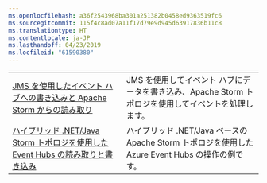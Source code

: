 ```yaml
---
ms.openlocfilehash: a36f2543968ba301a251382b0458ed9363519fc6
ms.sourcegitcommit: 115f4c8ad07a11f17d79e9d945d63917836b11c8
ms.translationtype: HT
ms.contentlocale: ja-JP
ms.lasthandoff: 04/23/2019
ms.locfileid: "61590380"
---
```

|  |  |
|---------|---------|
| [JMS を使用したイベント ハブへの書き込みと Apache Storm からの読み取り][1] | JMS を使用してイベント ハブにデータを書き込み、Apache Storm トポロジを使用してイベントを処理します。 
| [ハイブリッド .NET/Java Storm トポロジを使用した Event Hubs の読み取りと書き込み][2] | ハイブリッド .NET/Java ベースの Apache Storm トポロジを使用した Azure Event Hubs の操作の例です。

[1]: https://azure.microsoft.com/resources/samples/event-hubs-java-storm-sender-jms-receiver/
[2]: https://azure.microsoft.com/resources/samples/hdinsight-dotnet-java-storm-eventhub/